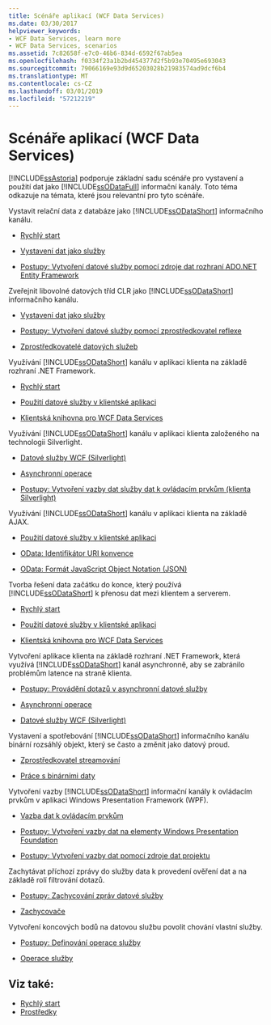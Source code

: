 ```yaml
---
title: Scénáře aplikací (WCF Data Services)
ms.date: 03/30/2017
helpviewer_keywords:
- WCF Data Services, learn more
- WCF Data Services, scenarios
ms.assetid: 7c82658f-e7c0-46b6-834d-6592f67ab5ea
ms.openlocfilehash: f0334f23a1b2bd454377d2f5b93e70495e693043
ms.sourcegitcommit: 79066169e93d9d65203028b21983574ad9dcf6b4
ms.translationtype: MT
ms.contentlocale: cs-CZ
ms.lasthandoff: 03/01/2019
ms.locfileid: "57212219"
---
```

# <a name="application-scenarios-wcf-data-services"></a>Scénáře aplikací (WCF Data Services)

[!INCLUDE[ssAstoria](../../../../includes/ssastoria-md.md)] podporuje základní sadu scénáře pro vystavení a použití dat jako [!INCLUDE[ssODataFull](../../../../includes/ssodatafull-md.md)] informační kanály. Toto téma odkazuje na témata, které jsou relevantní pro tyto scénáře.

Vystavit relační data z databáze jako [!INCLUDE[ssODataShort](../../../../includes/ssodatashort-md.md)] informačního kanálu.
- [Rychlý start](../../../../docs/framework/data/wcf/quickstart-wcf-data-services.md)

- [Vystavení dat jako služby](../../../../docs/framework/data/wcf/exposing-your-data-as-a-service-wcf-data-services.md)

- [Postupy: Vytvoření datové služby pomocí zdroje dat rozhraní ADO.NET Entity Framework](../../../../docs/framework/data/wcf/create-a-data-service-using-an-adonet-ef-data-wcf.md)

Zveřejnit libovolné datových tříd CLR jako [!INCLUDE[ssODataShort](../../../../includes/ssodatashort-md.md)] informačního kanálu.
- [Vystavení dat jako služby](../../../../docs/framework/data/wcf/exposing-your-data-as-a-service-wcf-data-services.md)

- [Postupy: Vytvoření datové služby pomocí zprostředkovatel reflexe](../../../../docs/framework/data/wcf/create-a-data-service-using-rp-wcf-data-services.md)

- [Zprostředkovatelé datových služeb](../../../../docs/framework/data/wcf/data-services-providers-wcf-data-services.md)

Využívání [!INCLUDE[ssODataShort](../../../../includes/ssodatashort-md.md)] kanálu v aplikaci klienta na základě rozhraní .NET Framework.
- [Rychlý start](../../../../docs/framework/data/wcf/quickstart-wcf-data-services.md)

- [Použití datové služby v klientské aplikaci](../../../../docs/framework/data/wcf/using-a-data-service-in-a-client-application-wcf-data-services.md)

- [Klientská knihovna pro WCF Data Services](../../../../docs/framework/data/wcf/wcf-data-services-client-library.md)

Využívání [!INCLUDE[ssODataShort](../../../../includes/ssodatashort-md.md)] kanálu v aplikaci klienta založeného na technologii Silverlight.
- [Datové služby WCF (Silverlight)](https://docs.microsoft.com/previous-versions/windows/silverlight/dotnet-windows-silverlight/cc838234(v=vs.95))

- [Asynchronní operace](../../../../docs/framework/data/wcf/asynchronous-operations-wcf-data-services.md)

- [Postupy: Vytvoření vazby dat služby dat k ovládacím prvkům (klienta Silverlight)](https://docs.microsoft.com/previous-versions/dotnet/wcf-data-services/ee681614(v=vs.103))

Využívání [!INCLUDE[ssODataShort](../../../../includes/ssodatashort-md.md)] kanálu v aplikaci klienta na základě AJAX.
- [Použití datové služby v klientské aplikaci](../../../../docs/framework/data/wcf/using-a-data-service-in-a-client-application-wcf-data-services.md)

- [OData: Identifikátor URI konvence](https://go.microsoft.com/fwlink/?LinkId=185564)

- [OData: Formát JavaScript Object Notation (JSON)](https://go.microsoft.com/fwlink/?LinkId=185790)

Tvorba řešení data začátku do konce, který používá [!INCLUDE[ssODataShort](../../../../includes/ssodatashort-md.md)] k přenosu dat mezi klientem a serverem.
- [Rychlý start](../../../../docs/framework/data/wcf/quickstart-wcf-data-services.md)

- [Použití datové služby v klientské aplikaci](../../../../docs/framework/data/wcf/using-a-data-service-in-a-client-application-wcf-data-services.md)

- [Klientská knihovna pro WCF Data Services](../../../../docs/framework/data/wcf/wcf-data-services-client-library.md)

Vytvoření aplikace klienta na základě rozhraní .NET Framework, která využívá [!INCLUDE[ssODataShort](../../../../includes/ssodatashort-md.md)] kanál asynchronně, aby se zabránilo problémům latence na straně klienta.
- [Postupy: Provádění dotazů v asynchronní datové služby](../../../../docs/framework/data/wcf/how-to-execute-asynchronous-data-service-queries-wcf-data-services.md)

- [Asynchronní operace](../../../../docs/framework/data/wcf/asynchronous-operations-wcf-data-services.md)

- [Datové služby WCF (Silverlight)](https://docs.microsoft.com/previous-versions/windows/silverlight/dotnet-windows-silverlight/cc838234(v=vs.95))

Vystavení a spotřebování [!INCLUDE[ssODataShort](../../../../includes/ssodatashort-md.md)] informačního kanálu binární rozsáhlý objekt, který se často a změnit jako datový proud.
- [Zprostředkovatel streamování](../../../../docs/framework/data/wcf/streaming-provider-wcf-data-services.md)

- [Práce s binárními daty](../../../../docs/framework/data/wcf/working-with-binary-data-wcf-data-services.md)

Vytvoření vazby [!INCLUDE[ssODataShort](../../../../includes/ssodatashort-md.md)] informační kanály k ovládacím prvkům v aplikaci Windows Presentation Framework (WPF).
- [Vazba dat k ovládacím prvkům](../../../../docs/framework/data/wcf/binding-data-to-controls-wcf-data-services.md)

- [Postupy: Vytvoření vazby dat na elementy Windows Presentation Foundation](../../../../docs/framework/data/wcf/bind-data-to-wpf-elements-wcf-data-services.md)

- [Postupy: Vytvoření vazby dat pomocí zdroje dat projektu](../../../../docs/framework/data/wcf/how-to-bind-data-using-a-project-data-source-wcf-data-services.md)

Zachytávat příchozí zprávy do služby data k provedení ověření dat a na základě rolí filtrování dotazů.
- [Postupy: Zachycování zpráv datové služby](../../../../docs/framework/data/wcf/how-to-intercept-data-service-messages-wcf-data-services.md)

- [Zachycovače](../../../../docs/framework/data/wcf/interceptors-wcf-data-services.md)

Vytvoření koncových bodů na datovou službu povolit chování vlastní služby.
- [Postupy: Definování operace služby](../../../../docs/framework/data/wcf/how-to-define-a-service-operation-wcf-data-services.md)

- [Operace služby](../../../../docs/framework/data/wcf/service-operations-wcf-data-services.md)

## <a name="see-also"></a>Viz také:

- [Rychlý start](../../../../docs/framework/data/wcf/quickstart-wcf-data-services.md)
- [Prostředky](../../../../docs/framework/data/wcf/wcf-data-services-resources.md)
